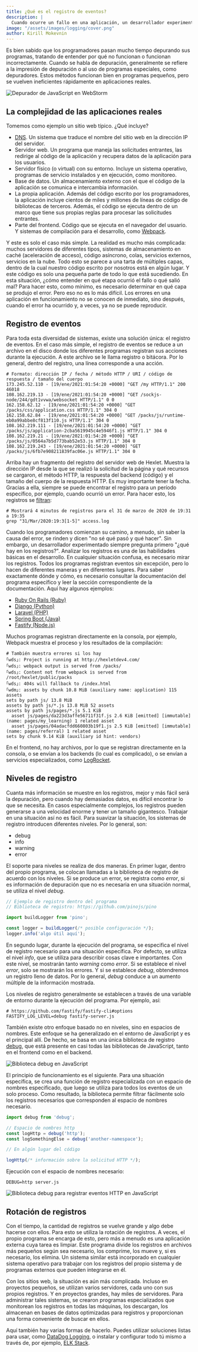 ```yaml
---
title: ¿Qué es el registro de eventos?
description: |
  Cuando ocurre un fallo en una aplicación, un desarrollador experimentado pregunta primero: "¿Qué hay en los registros?". Aprendamos qué es el registro de eventos y cómo analizar los registros.
image: "/assets/images/logging/cover.png"
author: Kirill Mokevnin
---
```


Es bien sabido que los programadores pasan mucho tiempo depurando sus programas, tratando de entender por qué no funcionan o funcionan incorrectamente. Cuando se habla de depuración, generalmente se refiere a la impresión de depuración o al uso de programas especiales, como depuradores. Estos métodos funcionan bien en programas pequeños, pero se vuelven ineficientes rápidamente en aplicaciones reales.

![Depurador de JavaScript en WebStorm](/assets/images/logging/debugger.png)

## La complejidad de las aplicaciones reales

Tomemos como ejemplo un sitio web típico. ¿Qué incluye?

  * [DNS](https://codica.la/guias/dns/). Un sistema que traduce el nombre del sitio web en la dirección IP del servidor.
  * Servidor web. Un programa que maneja las solicitudes entrantes, las redirige al código de la aplicación y recupera datos de la aplicación para los usuarios.
  * Servidor físico (o virtual) con su entorno. Incluye un sistema operativo, programas de servicio instalados y en ejecución, como monitoreo.
  * Base de datos. Un almacenamiento externo con el que el código de la aplicación se comunica e intercambia información.
  * La propia aplicación. Además del código escrito por los programadores, la aplicación incluye cientos de miles y millones de líneas de código de bibliotecas de terceros. Además, el código se ejecuta dentro de un marco que tiene sus propias reglas para procesar las solicitudes entrantes.
  * Parte del frontend. Código que se ejecuta en el navegador del usuario. Y sistemas de compilación para el desarrollo, como [Webpack](https://guides.hexlet.io/webpack/).

<Banner name="intensive-devops" />

Y este es solo el caso más simple. La realidad es mucho más complicada: muchos servidores de diferentes tipos, sistemas de almacenamiento en caché (aceleración de acceso), código asíncrono, colas, servicios externos, servicios en la nube. Todo esto se parece a una tarta de múltiples capas, dentro de la cual nuestro código escrito por nosotros está en algún lugar. Y este código es solo una pequeña parte de todo lo que está sucediendo. En esta situación, ¿cómo entender en qué etapa ocurrió el fallo o qué salió mal? Para hacer esto, como mínimo, es necesario determinar en qué capa se produjo el error. Pero eso no es lo más difícil. Los errores en una aplicación en funcionamiento no se conocen de inmediato, sino después, cuando el error ha ocurrido y, a veces, ya no se puede reproducir.

## Registro de eventos

Para toda esta diversidad de sistemas, existe una solución única: el registro de eventos. En el caso más simple, el registro de eventos se reduce a un archivo en el disco donde los diferentes programas registran sus acciones durante la ejecución. A este archivo se le llama registro o bitácora. Por lo general, dentro del registro, una línea corresponde a una acción.

```shell
# Formato: dirección IP / fecha / método HTTP / URI / código de respuesta / tamaño del cuerpo
173.245.52.110 - [19/ene/2021:01:54:20 +0000] "GET /my HTTP/1.1" 200 46018
108.162.219.13 - [19/ene/2021:01:54:20 +0000] "GET /sockjs-node/244/gdt1vvwa/websocket HTTP/1.1" 0 0
162.158.62.12 - [19/ene/2021:01:54:20 +0000] "GET /packs/css/application.css HTTP/1.1" 304 0
162.158.62.84 - [19/ene/2021:01:54:20 +0000] "GET /packs/js/runtime-eb0a99abbe8cf813f110.js HTTP/1.1" 304 0
108.162.219.111 - [19/ene/2021:01:54:20 +0000] "GET /packs/js/application-2cba5619945c4e5946f1.js HTTP/1.1" 304 0
108.162.219.21 - [19/ene/2021:01:54:20 +0000] "GET /packs/js/0564a7b5d773bab52e53.js HTTP/1.1" 304 0
108.162.219.243 - [19/ene/2021:01:54:20 +0000] "GET /packs/js/6fb7e908211839fac06e.js HTTP/1.1" 304 0
```

Arriba hay un fragmento del registro del servidor web de Hexlet. Muestra la dirección IP desde la que se realizó la solicitud de la página y qué recursos se cargaron, el método HTTP, la respuesta del backend (código) y el tamaño del cuerpo de la respuesta HTTP. Es muy importante tener la fecha. Gracias a ella, siempre se puede encontrar el registro para un período específico, por ejemplo, cuando ocurrió un error. Para hacer esto, los registros se [filtran](http://codica.la/cursos/cli-basics/lessons/grep/theory_unit):

```shell
# Mostrará 4 minutos de registros para el 31 de marzo de 2020 de 19:31 a 19:35
grep "31/Mar/2020:19:3[1-5]" access.log
```

Cuando los programadores comienzan su camino, a menudo, sin saber la causa del error, se rinden y dicen "no sé qué pasó y qué hacer". Sin embargo, un desarrollador experimentado siempre pregunta primero "¿qué hay en los registros?". Analizar los registros es una de las habilidades básicas en el desarrollo. En cualquier situación confusa, es necesario mirar los registros. Todos los programas registran eventos sin excepción, pero lo hacen de diferentes maneras y en diferentes lugares. Para saber exactamente dónde y cómo, es necesario consultar la documentación del programa específico y leer la sección correspondiente de la documentación. Aquí hay algunos ejemplos:

* [Ruby On Rails (Ruby)](https://guides.rubyonrails.org/debugging_rails_applications.html#the-logger)
* [Django (Python)](https://docs.djangoproject.com/en/3.1/topics/logging/)
* [Laravel (PHP)](https://laravel.com/docs/8.x/logging)
* [Spring Boot (Java)](https://docs.spring.io/spring-boot/docs/2.1.18.RELEASE/reference/html/boot-features-logging.html)
* [Fastify (Node.js)](https://fastify.dev/docs/v2.15.x/Documentation/Logging/)

Muchos programas registran directamente en la consola, por ejemplo, Webpack muestra el proceso y los resultados de la compilación:

```shell
# También muestra errores si los hay
｢wds｣: Project is running at http://hexletdev4.com/
｢wds｣: webpack output is served from /packs/
｢wds｣: Content not from webpack is served from /root/hexlet/public/packs
｢wds｣: 404s will fallback to /index.html
｢wdm｣: assets by chunk 10.8 MiB (auxiliary name: application) 115 assets
sets by path js/ 13.8 MiB
assets by path js/*.js 13.8 MiB 52 assets
assets by path js/pages/*.js 5.1 KiB
  asset js/pages/da223d3affe56711f31f.js 2.6 KiB [emitted] [immutable] (name: pages/my_learning) 1 related asset
  asset js/pages/04adacfdd660803b19f1.js 2.5 KiB [emitted] [immutable] (name: pages/referral) 1 related asset
sets by chunk 9.14 KiB (auxiliary id hint: vendors)
```

En el frontend, no hay archivos, por lo que se registran directamente en la consola, o se envían a los backends (lo cual es complicado), o se envían a servicios especializados, como [LogRocket](https://logrocket.com/).

## Niveles de registro

Cuanta más información se muestre en los registros, mejor y más fácil será la depuración, pero cuando hay demasiados datos, es difícil encontrar lo que se necesita. En casos especialmente complejos, los registros pueden generarse a una velocidad enorme y tener un tamaño gigantesco. Trabajar en una situación así no es fácil. Para suavizar la situación, los sistemas de registro introducen diferentes niveles. Por lo general, son:

* debug
* info
* warning
* error

El soporte para niveles se realiza de dos maneras. En primer lugar, dentro del propio programa, se colocan llamadas a la biblioteca de registro de acuerdo con los niveles. Si se produce un error, se registra como *error*, si es información de depuración que no es necesaria en una situación normal, se utiliza el nivel *debug*.

```javascript
// Ejemplo de registro dentro del programa
// Biblioteca de registro: https://github.com/pinojs/pino

import buildLogger from 'pino';

const logger = buildLogger(/* posible configuración */);
logger.info('algo útil aquí');
```

En segundo lugar, durante la ejecución del programa, se especifica el nivel de registro necesario para una situación específica. Por defecto, se utiliza el nivel *info*, que se utiliza para describir cosas clave e importantes. Con este nivel, se mostrarán tanto *warning* como *error*. Si se establece el nivel *error*, solo se mostrarán los errores. Y si se establece *debug*, obtendremos un registro lleno de datos. Por lo general, *debug* conduce a un aumento múltiple de la información mostrada.

Los niveles de registro generalmente se establecen a través de una variable de entorno durante la ejecución del programa. Por ejemplo, así:

```shell
# https://github.com/fastify/fastify-cli#options
FASTIFY_LOG_LEVEL=debug fastify-server.js
```

También existe otro enfoque basado no en niveles, sino en espacios de nombres. Este enfoque se ha generalizado en el entorno de JavaScript y es el principal allí. De hecho, se basa en una única biblioteca de registro [debug](https://github.com/visionmedia/debug), que está presente en casi todas las bibliotecas de JavaScript, tanto en el frontend como en el backend.

![Biblioteca debug en JavaScript](/assets/images/logging/debug.png)

El principio de funcionamiento es el siguiente. Para una situación específica, se crea una función de registro especializada con un espacio de nombres especificado, que luego se utiliza para todos los eventos de un solo proceso. Como resultado, la biblioteca permite filtrar fácilmente solo los registros necesarios que corresponden al espacio de nombres necesario.

```javascript
import debug from 'debug';

// Espacio de nombres http
const logHttp = debug('http');
const logSomethingElse = debug('another-namespace');

// En algún lugar del código

logHttp(/* información sobre la solicitud HTTP */);
```

Ejecución con el espacio de nombres necesario:

```shell
DEBUG=http server.js
```

![Biblioteca debug para registrar eventos HTTP en JavaScript](/assets/images/logging/debug-http.png)

## Rotación de registros

Con el tiempo, la cantidad de registros se vuelve grande y algo debe hacerse con ellos. Para esto se utiliza la rotación de registros. A veces, el propio programa se encarga de esto, pero más a menudo es una aplicación externa cuya tarea es limpiar. Este programa divide los registros en archivos más pequeños según sea necesario, los comprime, los mueve y, si es necesario, los elimina. Un sistema similar está incorporado en cualquier sistema operativo para trabajar con los registros del propio sistema y de programas externos que pueden integrarse en él.

Con los sitios web, la situación es aún más complicada. Incluso en proyectos pequeños, se utilizan varios servidores, cada uno con sus propios registros. Y en proyectos grandes, hay miles de servidores. Para administrar tales sistemas, se crearon programas especializados que monitorean los registros en todas las máquinas, los descargan, los almacenan en bases de datos optimizadas para registros y proporcionan una forma conveniente de buscar en ellos.

Aquí también hay varias formas de hacerlo. Puedes utilizar soluciones listas para usar, como [DataDog Logging](https://docs.datadoghq.com/logs/), o instalar y configurar todo tú mismo a través de, por ejemplo, [ELK Stack](https://www.elastic.co/elastic-stack).
